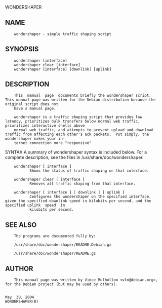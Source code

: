   WONDERSHAPER
 
## NAME
        wondershaper - simple traffic shaping script
 
## SYNOPSIS
        wondershaper [interface]
        wondershaper clear [interface]
        wondershaper [interface] [downlink] [uplink]
 
## DESCRIPTION
        This  manual  page  documents briefly the wondershaper script.  This manual page was written for the Debian distribution because the original script does not
        have a manual page.
 
        wondershaper is a traffic shaping script that provides low latency, prioritizes bulk transfers below normal web traffic, prioritizes interactive shells above
        normal web traffic, and attempts to prevent upload and download traffic from affecting each other's ack packets.  Put simply, the wondershaper makes your in‐
        ternet connection more "responsive"
 
 SYNTAX
        A summary of wondershaper syntax is included below.  For a complete description, see the files in /usr/share/doc/wondershaper.
 
        wondershaper [ interface ]
               Shows the status of traffic shaping on that interface.
 
        wondershaper clear [ interface ]
               Removes all traffic shaping from that interface.
 
        wondershaper [ interface ] [ downlink ] [ uplink ]
               Configures the wondershaper on the specified interface, given the specified downlink speed in kilobits per second, and the specified uplink  speed  in
               kilobits per second.
 
## SEE ALSO
        The programs are documented fully by:
 
        /usr/share/doc/wondershaper/README.Debian.gz
 
        /usr/share/doc/wondershaper/README.gz
 
## AUTHOR
        This manual page was written by Vince Mulhollon <vlm@debian.org>, for the Debian project (but may be used by others).
 
                                                                             May  30, 2004                                                            WONDERSHAPER(8)
